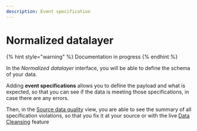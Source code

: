 ```yaml
---
description: Event specification
---
```


# Normalized datalayer

{% hint style="warning" %}
Documentation in progress
{% endhint %}

In the _Normalized datalayer_ interface, you will be able to define the schema of your data.

Adding **event specifications** allows you to define the payload and what is expected, so that you can see if the data is meeting those specifications, in case there are any errors.

Then, in the [Source data quality](data-quality.md) view, you are able to see the summary of all specification violations, so that you fix it at your source or with the live [Data Cleansing](data-cleansing/) feature
